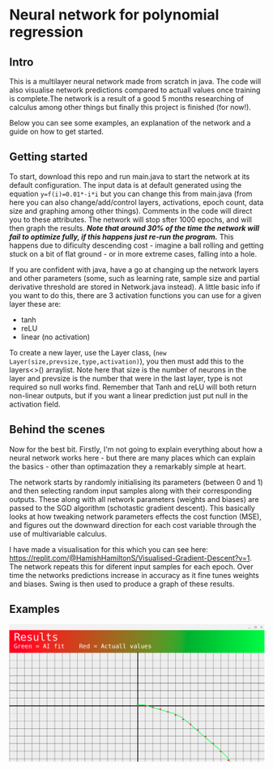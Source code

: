 # Neural network for polynomial regression

## Intro

This is a multilayer neural network made from scratch in java. The code will also visualise network predictions compared to actuall values once training is complete.The network is a result of a good 5 months researching of calculus among other things but finally this project is finished (for now!). 

Below you can see some examples, an explanation of the network and a guide on how to get started.


## Getting started

To start, download this repo and run main.java to start the network at its default configuration. The input data is at default generated using the equation `y=f(i)=0.01*-i*i` but you can change this from main.java (from here you can also change/add/control layers, activations, epoch count, data size and graphing among other things). Comments in the code will direct you to these attributes. The network will stop sfter 1000 epochs, and will then graph the results. ***Note that around 30% of the time the network will fail to optimize fully, if this happens just re-run the program.*** This happens due to dificulty descending cost - imagine a ball rolling and getting stuck on a bit of flat ground - or in more extreme cases, falling into a hole.

If you are confident with java, have a go at changing up the network layers and other parameters (some, such as learning rate, sample size and partial derivative threshold are stored in Network.java instead). A little basic info if you want to do this, there are 3 activation functions you can use for a given layer these are:

- tanh
- reLU
- linear (no activation)

To create a new layer, use the Layer class, (`new Layer(size,prevsize,type,activation)`), you then must add this to the layers<>() arraylist. Note here that size is the number of neurons in the layer and prevsize is the number that were in the last layer, type is not required so null works find. Remember that Tanh and reLU will both return non-linear outputs, but if you want a linear prediction just put null in the activation field. 

## Behind the scenes

Now for the best bit. Firstly, I'm not going to explain everything about how a neural network works here - but there are many places which can explain the basics - other than optimazation they a remarkably simple at heart.

The network starts by randomly initialising its parameters (between 0 and 1) and then selecting random input samples along with their corresponding outputs. These along with all network parameters (weights and biases) are passed to the SGD algorithm (schotastic gradient descent). This basically looks at how tweaking network parameters effects the cost function (MSE), and figures out the downward direction for each cost variable through the use of multivariable calculus. 

I have made a visualisation for this which you can see here: https://replit.com/@HamishHamiltonS/Visualised-Gradient-Descent?v=1. The network repeats this for diferent input samples for each epoch. Over time the networks predictions increase in accuracy as it fine tunes weights and biases. Swing is then used to produce a graph of these results.


## Examples

![Example](https://github.com/HamishHamiltonSmith/Multilayer-Neural-Network/blob/main/examples/Screenshot%202022-09-06%2019.33.46.png)
